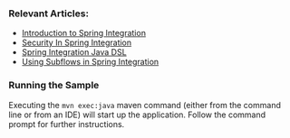 ### Relevant Articles:
- [Introduction to Spring Integration](http://www.baeldung.com/spring-integration)
- [Security In Spring Integration](http://www.baeldung.com/spring-integration-security)
- [Spring Integration Java DSL](https://www.baeldung.com/spring-integration-java-dsl)
- [Using Subflows in Spring Integration](https://github.com/eugenp/tutorials/tree/master/spring-integration)

### Running the Sample
Executing the `mvn exec:java` maven command (either from the command line or from an IDE) will start up the application. Follow the command prompt for further instructions.
